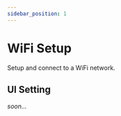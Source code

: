```yaml
---
sidebar_position: 1
---
```


# WiFi Setup

Setup and connect to a WiFi network.

## UI Setting

*soon...*